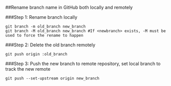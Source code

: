 ##Rename branch name in GitHub both locally and remotely

###Step 1:
Rename branch locally
```
git branch -m old_branch new_branch
git branch -M old_branch new_branch #If <newbranch> exists, -M must be used to force the rename to happen
```
###Step 2:
Delete the old branch remotely
```
git push origin :old_branch
```
###Step 3:
Push the new branch to remote repository, set local branch to track the new remote
```
git push --set-upstream origin new_branch
```
